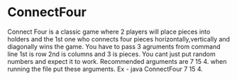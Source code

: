 # ConnectFour
Connect Four is a classic game where 2 players will place pieces into holders and the 1st one who connects four pieces horizontally,vertically and diagonally wins the game.
You have to pass 3 agruments from command line 1st is row 2nd is columns and 3 is pieces.
You cant just put random numbers and expect it to work.
Recommended arguments are 7 15 4.
when running the file put these arguments.
Ex - java ConnectFour 7 15 4.

